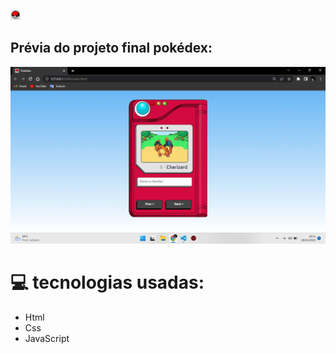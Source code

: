 
![Pokedex](assets/img/favicon-16x16.png)

## Prévia do projeto final pokédex:

![Preview](assets/img/previa-final.png)

# 💻 tecnologias usadas:

- Html
- Css
- JavaScript
